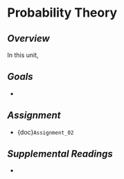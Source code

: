 # __Probability Theory__

## *Overview*
In this unit, 

## *Goals*
* 

## *Assignment*
* {doc}`Assignment_02`

## *Supplemental Readings*
* 